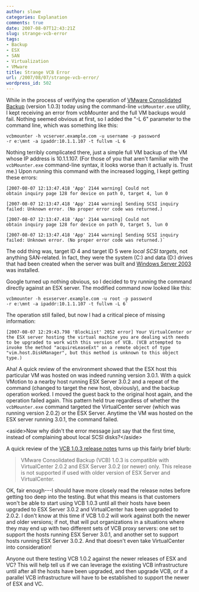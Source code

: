 ```yaml
---
author: slowe
categories: Explanation
comments: true
date: 2007-08-07T12:43:21Z
slug: strange-vcb-error
tags:
- Backup
- ESX
- SAN
- Virtualization
- VMware
title: Strange VCB Error
url: /2007/08/07/strange-vcb-error/
wordpress_id: 502
---
```


While in the process of verifying the operation of [VMware Consolidated Backup](http://www.vmware.com/products/vi/consolidated_backup.html) (version 1.0.3) today using the command-line `vcbMounter.exe` utility, I kept receiving an error from vcbMounter and the full VM backups would fail. Nothing seemed obvious at first, so I added the "-L 6" parameter to the command line, which was something like this:

	vcbmounter -h vcserver.example.com -u username -p password  
	-r e:\mnt -a ipaddr:10.1.1.107 -t fullvm -L 6

Nothing terribly complicated there, just a simple full VM backup of the VM whose IP address is 10.1.1.107. (For those of you that aren't familiar with the `vcbMounter.exe` command-line syntax, it looks worse than it actually is. Trust me.) Upon running this command with the increased logging, I kept getting these errors:

	[2007-08-07 12:13:47.418 'App' 2144 warning] Could not
	obtain inquiry page 128 for device on path 0, target 4, lun 0  
	
	[2007-08-07 12:13:47.418 'App' 2144 warning] Sending SCSI inquiry 
	failed: Unknown error. (No proper error code was returned.)  
	
	[2007-08-07 12:13:47.418 'App' 2144 warning] Could not 
	obtain inquiry page 128 for device on path 0, target 5, lun 0  
	
	[2007-08-07 12:13:47.418 'App' 2144 warning] Sending SCSI inquiry
	failed: Unknown error. (No proper error code was returned.)`

The odd thing was, target ID 4 and target ID 5 were _local SCSI targets_, not anything SAN-related. In fact, they were the system (C:) and data (D:) drives that had been created when the server was built and [Windows Server 2003](http://www.microsoft.com/windowsserver/default.mspx) was installed.

Google turned up nothing obvious, so I decided to try running the command directly against an ESX server. The modified command now looked like this:

	vcbmounter -h esxserver.example.com -u root -p password  
	-r e:\mnt -a ipaddr:10.1.1.107 -t fullvm -L 6`

The operation still failed, but now I had a critical piece of missing information:

	[2007-08-07 12:29:43.798 'BlockList' 2052 error] Your VirtualCenter or the ESX server hosting the virtual machine you are dealing with needs to be upgraded to work with this version of VCB. (VCB attempted to invoke the method "acquireLeaseExt" on a remote object of type "vim.host.DiskManager", but this method is unknown to this object type.)

Aha! A quick review of the environment showed that the ESX host this particular VM was hosted on was indeed running version 3.0.1. With a quick VMotion to a nearby host running ESX Server 3.0.2 and a repeat of the command (changed to target the new host, obviously), and the backup operation worked. I moved the guest back to the original host again, and the operation failed again. This pattern held true regardless of whether the `vcbMounter.exe` command targeted the VirtualCenter server (which was running version 2.0.2) or the ESX Server.  Anytime the VM was hosted on the ESX server running 3.0.1, the command failed.

&lt;aside&gt;Now why didn't the error message just say that the first time, instead of complaining about local SCSI disks?&lt;/aside&gt;

A quick review of the [VCB 1.0.3 release notes](http://www.vmware.com/support/vi3/doc/releasenotes_vcb103.html) turns up this fairly brief blurb:

>VMware Consolidated Backup (VCB) 1.0.3 is compatible with VirtualCenter 2.0.2 and ESX Server 3.0.2 (or newer) only. This release is not supported if used with older version of ESX Server and VirtualCenter.

OK, fair enough---I should have more closely read the release notes before getting too deep into the testing. But what this means is that customers won't be able to start using VCB 1.0.3 until all their hosts have been upgraded to ESX Server 3.0.2 and VirtualCenter has been upgraded to 2.0.2. I don't know at this time if VCB 1.0.2 will work against both the newer and older versions; if not, that will put organizations in a situations where they may end up with two different sets of VCB proxy servers: one set to support the hosts running ESX Server 3.0.1, and another set to support hosts running ESX Server 3.0.2. And that doesn't even take VirtualCenter into consideration!

Anyone out there testing VCB 1.0.2 against the newer releases of ESX and VC? This will help tell us if we can leverage the existing VCB infrastructure until after all the hosts have been upgraded, and then upgrade VCB, or if a parallel VCB infrastructure will have to be established to support the newer of ESX and VC.
